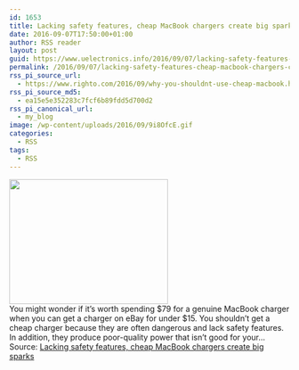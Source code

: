 ```yaml
---
id: 1653
title: Lacking safety features, cheap MacBook chargers create big sparks
date: 2016-09-07T17:50:00+01:00
author: RSS reader
layout: post
guid: https://www.uelectronics.info/2016/09/07/lacking-safety-features-cheap-macbook-chargers-create-big-sparks/
permalink: /2016/09/07/lacking-safety-features-cheap-macbook-chargers-create-big-sparks/
rss_pi_source_url:
  - https://www.righto.com/2016/09/why-you-shouldnt-use-cheap-macbook.html
rss_pi_source_md5:
  - ea15e5e352283c7fcf6b89fdd5d700d2
rss_pi_canonical_url:
  - my_blog
image: /wp-content/uploads/2016/09/9i8OfcE.gif
categories:
  - RSS
tags:
  - RSS
---
```

<img loading="lazy" src="https://www.uelectronics.info/wp-content/uploads/2016/09/9i8OfcE.gif" width="285" height="224" />&#013;  
You might wonder if it&#8217;s worth spending $79 for a genuine MacBook charger when you can get a charger on eBay for under $15. You shouldn&#8217;t get a cheap charger because they are often dangerous and lack safety features. In addition, they produce poor-quality power that isn&#8217;t good for your…&#013;  
Source: <a href="https://www.righto.com/2016/09/why-you-shouldnt-use-cheap-macbook.html" target="_blank">Lacking safety features, cheap MacBook chargers create big sparks</a>